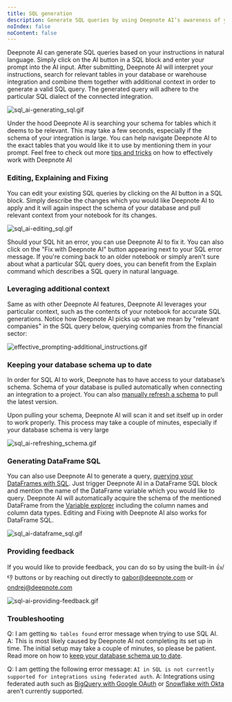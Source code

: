 ```yaml
---
title: SQL generation
description: Generate SQL queries by using Deepnote AI’s awareness of your database’s schema
noIndex: false
noContent: false
---
```


Deepnote AI can generate SQL queries based on your instructions in natural language. Simply click on the AI button in a SQL block and enter your prompt into the AI input. After submitting, Deepnote AI will interpret your instructions, search for relevant tables in your database or warehouse integration and combine them together with additional context in order to generate a valid SQL query. The generated query will adhere to the particular SQL dialect of the connected integration.

![sql_ai-generating_sql.gif](https://media.graphassets.com/pGG20jLRlWMaILwZd9sS)

Under the hood Deepnote AI is searching your schema for tables which it deems to be relevant. This may take a few seconds, especially if the schema of your integration is large. You can help navigate Deepnote AI to the exact tables that you would like it to use by mentioning them in your prompt. Feel free to check out more [tips and tricks](https://deepnote.com/docs/prompting-tips-and-tricks) on how to effectively work with Deepnote AI

### Editing, Explaining and Fixing

You can edit your existing SQL queries by clicking on the AI button in a SQL block. Simply describe the changes which you would like Deepnote AI to apply and it will again inspect the schema of your database and pull relevant context from your notebook for its changes.

![sql_ai-editing_sql.gif](https://media.graphassets.com/Tj1weG0TTtaBZrjjvpNK)

Should your SQL hit an error, you can use Deepnote AI to fix it. You can also click on the "Fix with Deepnote AI" button appearing next to your SQL error message. If you're coming back to an older notebook or simply aren't sure about what a particular SQL query does, you can benefit from the Explain command which describes a SQL query in natural language.

### Leveraging additional context

Same as with other Deepnote AI features, Deepnote AI leverages your particular context, such as the contents of your notebook for accurate SQL generations. Notice how Deepnote AI picks up what we mean by "relevant companies" in the SQL query below, querying companies from the financial sector:

![effective_prompting-additional_instructions.gif](https://media.graphassets.com/AuuKD2GSLqUHyUKx4YHl)

### Keeping your database schema up to date

In order for SQL AI to work, Deepnote has to have access to your database’s schema. Schema of your database is pulled automatically when connecting an integration to a project. You can also [manually refresh a schema](https://deepnote.com/docs/schema-browser#refreshing-the-schema) to pull the latest version.

<Callout status="warning">Upon pulling your schema, Deepnote AI will scan it and set itself up in order to work properly. This process may take a couple of minutes, especially if your database schema is very large</Callout>

![sql_ai-refreshing_schema.gif](https://media.graphassets.com/cBh6SihHR1ikY6CkbLQd)

### Generating DataFrame SQL

You can also use Deepnote AI to generate a query, [querying your DataFrames with SQL](https://deepnote.com/docs/sql-cells#sql-blocks-and-pandas-dataframes). Just trigger Deepnote AI in a DataFrame SQL block and mention the name of the DataFrame variable which you would like to query. Deepnote AI will automatically acquire the schema of the mentioned DataFrame from the [Variable explorer](https://deepnote.com/docs/variable-explorer) including the column names and column data types. Editing and Fixing with Deepnote AI also works for DataFrame SQL.

![sql_ai-dataframe_sql.gif](https://media.graphassets.com/4U2xYR8SQjGHcU4BAS4V)

### Providing feedback

If you would like to provide feedback, you can do so by using the built-in 👍/👎 buttons or by reaching out directly to gabor@deepnote.com or ondrej@deepnote.com

![sql-ai-providing-feedback.gif](https://media.graphassets.com/ofo8kI4gSemJkOi8D7W4)

### Troubleshooting

Q: I am getting `No tables found` error message when trying to use SQL AI.
A: This is most likely caused by Deepnote AI not completing its set up in time. The initial setup may take a couple of minutes, so please be patient. Read more on how to [keep your database schema up to date](https://deepnote.com/docs/sql-generation#keeping-your-database-schema-up-to-date).

Q: I am getting the following error message: `AI in SQL is not currently supported for integrations using federated auth`.
A: Integrations using federated auth such as [BigQuery with Google OAuth](https://deepnote.com/docs/bigquery-oauth) or [Snowflake with Okta](https://deepnote.com/docs/snowflake-with-okta) aren’t currently supported.
